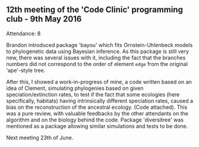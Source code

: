 12th meeting of the 'Code Clinic' programming club - 9th May 2016
----
Attendance: 8

Brandon introduced package 'bayou' which fits Ornstein-Uhlenbeck models to phylogenetic data using Bayesian inference. As this package is still very new, there was several issues with it, including the fact that the branches numbers did not correspond to the order of element `edge` from the original 'ape'-style tree.

After this, I showed a work-in-progress of mine, a code written based on an idea of Clement, simulating phylogenies based on given speciation/extinction rates, to test if the fact that some ecologies (here specifically, habitats) having intrinsically different speciation rates, caused a bias on the reconstruction of the ancestral ecology. (Code attached). This was a pure review, with valuable feedbacks by the other attendants on the algorithm and on the biology behind the code. Package 'diversitree' was mentioned as a package allowing similar simulations and tests to be done.

Next meeting 23th of June.